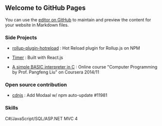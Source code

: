 ## Welcome to GitHub Pages

You can use the [editor on GitHub](https://github.com/tingwei628/portfolio/edit/master/README.md) to maintain and preview the content for your website in Markdown files.

### Side Projects

- [rollup-plugin-hotreload](https://github.com/tingwei628/rollup-plugin-hotreload) : Hot Reload plugin for Rollup.js on NPM

- [Timer](https://tingwei628.github.io/react-component/src/Timer/build/) : Built with React.js

- [A simple BASIC interpreter in C](https://github.com/tingwei628/C_study/blob/master/Coursera_NTU_C_HW/HW/hw6.c) : Online course "Computer Programming by Prof. Pangfeng Liu" on Coursera 2014/11


### Open source contribution

- [cdnjs](https://github.com/cdnjs/cdnjs/pull/11981) : Add Modaal w/ npm auto-update #11981


### Skills

C#/JavaScript/SQL/ASP.NET MVC 4
